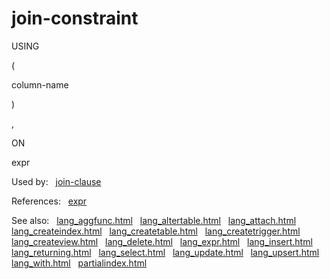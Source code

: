 # join\-constraint








USING



(



column\-name



)






,






ON



expr







  


Used by:   [join\-clause](./join-clause.html)  

References:   [expr](./expr.html)  

See also:   [lang\_aggfunc.html](../lang_aggfunc.html)   [lang\_altertable.html](../lang_altertable.html)   [lang\_attach.html](../lang_attach.html)   [lang\_createindex.html](../lang_createindex.html)   [lang\_createtable.html](../lang_createtable.html)   [lang\_createtrigger.html](../lang_createtrigger.html)   [lang\_createview.html](../lang_createview.html)   [lang\_delete.html](../lang_delete.html)   [lang\_expr.html](../lang_expr.html)   [lang\_insert.html](../lang_insert.html)   [lang\_returning.html](../lang_returning.html)   [lang\_select.html](../lang_select.html)   [lang\_update.html](../lang_update.html)   [lang\_upsert.html](../lang_upsert.html)   [lang\_with.html](../lang_with.html)   [partialindex.html](../partialindex.html)

